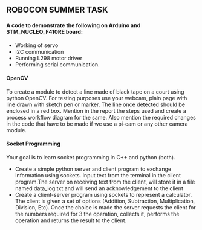  ## ROBOCON SUMMER TASK
 #### A code to demonstrate the following on Arduino and STM_NUCLEO_F410RE board:
* Working of servo
* I2C communication
* Running L298 motor driver
* Performing serial communication. 


#### OpenCV
To create a module to detect a line made of black tape on a court
using python OpenCV.
For testing purposes use your webcam, plain page with line drawn with
sketch pen or marker. The line once detected should be enclosed in a
red box.
Mention in the report the steps used and create a process workflow
diagram for the same.
Also mention the required changes in the code that have to be made if
we use a pi-cam or any other camera module.


#### Socket Programming
Your goal is to learn socket programming in C++ and python (both).
* Create a simple python server and client program to exchange
information using sockets. Input text from the terminal in the
client program.The server on receiving text from the client, will
store it in a file named data_log.txt and will send an
acknowledgement to the client
* Create a client-server program using sockets to represent a
calculator. The client is given a set of options (Addition,
Subtraction, Multiplication, Division, Etc). Once the choice is
made the server requests the client for the numbers required for 
3
the operation, collects it, performs the operation and returns
the result to the client.

